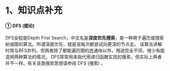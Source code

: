 # 1、知识点补充
#### ① DFS (图论) 
DFS全程是Depth Frist Search，中文名是**深度优先搜索**，是一种用于遍历或搜索树或图的算法。所谓深度优先，就是说每次都尝试向更深的节点走。
该算法讲解时常与BFS并列，但两者除了都能遍历图的连通块以外，用途完全不同，很少有能混用两种算法的情况。
DFS常常用来指代用递归函数实现的搜索，但实际上两者并不一样。有关该类搜索思想请参阅 DFS (搜索) 。

